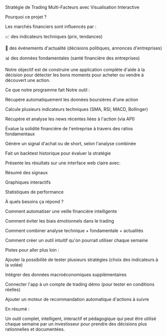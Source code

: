 Stratégie de Trading Multi-Facteurs avec Visualisation Interactive

Pourquoi ce projet ?

Les marchés financiers sont influencés par :

📈 des indicateurs techniques (prix, tendances)

📰 des événements d'actualité (décisions politiques, annonces d'entreprises)

📊 des données fondamentales (santé financière des entreprises)

Notre objectif est de construire une application complète d'aide à la décision pour détecter les bons moments pour acheter ou vendre à découvert une action.

Ce que notre programme fait
Notre outil :

Récupère automatiquement les données boursières d'une action

Calcule plusieurs indicateurs techniques (SMA, RSI, MACD, Bollinger)

Récupère et analyse les news récentes liées à l'action (via API)

Évalue la solidité financière de l'entreprise à travers des ratios fondamentaux

Génère un signal d'achat ou de short, selon l'analyse combinée

Fait un backtest historique pour évaluer la stratégie

Présente les résultats sur une interface web claire avec:

Résumé des signaux

Graphiques interactifs

Statistiques de performance

À quels besoins ça répond ?

Comment automatiser une veille financière intelligente

Comment éviter les biais émotionnels dans le trading

Comment combiner analyse technique + fondamentale + actualités

Comment créer un outil intuitif qu'on pourrait utiliser chaque semaine

Pistes pour aller plus loin : 

Ajouter la possibilité de tester plusieurs stratégies (choix des indicateurs à la volée)

Intégrer des données macroéconomiques supplémentaires

Connecter l'app à un compte de trading démo (pour tester en conditions réelles)

Ajouter un moteur de recommandation automatique d'actions à suivre

En résumé : 

Un outil complet, intelligent, interactif et pédagogique qui peut être utilisé chaque semaine par un investisseur pour prendre des décisions plus rationnelles et documentées.
